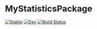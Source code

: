 # MyStatisticsPackage

[![Stable](https://img.shields.io/badge/docs-stable-blue.svg)](https://emanuel-kopp.github.io/MyStatisticsPackage.jl/stable/)
[![Dev](https://img.shields.io/badge/docs-dev-blue.svg)](https://emanuel-kopp.github.io/MyStatisticsPackage.jl/dev/)
[![Build Status](https://github.com/emanuel-kopp/MyStatisticsPackage.jl/actions/workflows/CI.yml/badge.svg?branch=main)](https://github.com/emanuel-kopp/MyStatisticsPackage.jl/actions/workflows/CI.yml?query=branch%3Amain)
